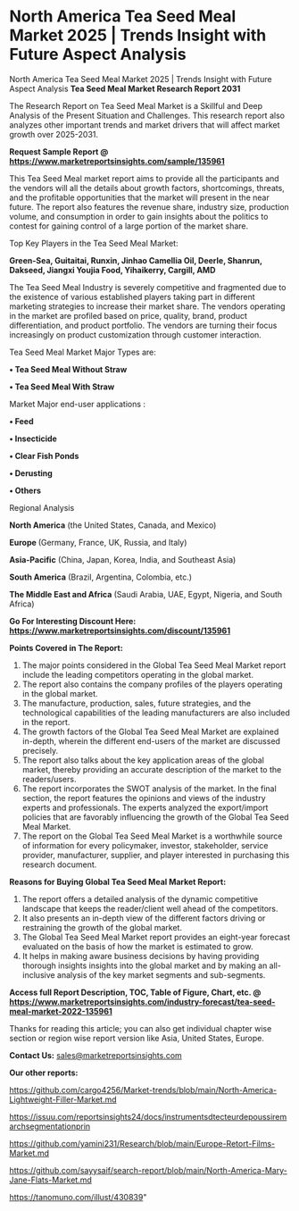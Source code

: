# North America Tea Seed Meal Market 2025 | Trends Insight with Future Aspect Analysis
North America Tea Seed Meal Market 2025 | Trends Insight with Future Aspect Analysis
<strong>Tea Seed Meal Market Research Report 2031</strong>

The Research Report on Tea Seed Meal Market is a Skillful and Deep Analysis of the Present Situation and Challenges. This research report also analyzes other important trends and market drivers that will affect market growth over 2025-2031.

<strong>Request Sample Report @ <a href=https://www.marketreportsinsights.com/sample/135961>https://www.marketreportsinsights.com/sample/135961</a></strong>

This Tea Seed Meal market report aims to provide all the participants and the vendors will all the details about growth factors, shortcomings, threats, and the profitable opportunities that the market will present in the near future. The report also features the revenue share, industry size, production volume, and consumption in order to gain insights about the politics to contest for gaining control of a large portion of the market share.

Top Key Players in the Tea Seed Meal Market:

<strong>Green-Sea, Guitaitai, Runxin, Jinhao Camellia Oil, Deerle, Shanrun, Dakseed, Jiangxi Youjia Food, Yihaikerry, Cargill, AMD</strong>

The Tea Seed Meal Industry is severely competitive and fragmented due to the existence of various established players taking part in different marketing strategies to increase their market share. The vendors operating in the market are profiled based on price, quality, brand, product differentiation, and product portfolio. The vendors are turning their focus increasingly on product customization through customer interaction.

Tea Seed Meal Market Major Types are:

<strong>• Tea Seed Meal Without Straw

• Tea Seed Meal With Straw</strong>

Market Major end-user applications :

<strong>• Feed

• Insecticide

• Clear Fish Ponds

• Derusting

• Others</strong>

Regional Analysis

</u><strong><b>North America</b></strong> (the United States, Canada, and Mexico)

<strong><b>Europe </b></strong>(Germany, France, UK, Russia, and Italy)

<strong><b>Asia-Pacific</b></strong> (China, Japan, Korea, India, and Southeast Asia)

<strong><b>South America</b></strong> (Brazil, Argentina, Colombia, etc.)

<strong><b>The Middle East and Africa</b></strong> (Saudi Arabia, UAE, Egypt, Nigeria, and South Africa)

<strong>Go For Interesting Discount Here: <a href=https://www.marketreportsinsights.com/discount/135961>https://www.marketreportsinsights.com/discount/135961</a></strong>

<strong>Points Covered in The Report:</strong>
<ol>
  <li>The major points considered in the Global Tea Seed Meal Market report include the leading competitors operating in the global market.</li>
  <li>The report also contains the company profiles of the players operating in the global market.</li>
  <li>The manufacture, production, sales, future strategies, and the technological capabilities of the leading manufacturers are also included in the report.</li>
  <li>The growth factors of the Global Tea Seed Meal Market are explained in-depth, wherein the different end-users of the market are discussed precisely.</li>
  <li>The report also talks about the key application areas of the global market, thereby providing an accurate description of the market to the readers/users.</li>
  <li>The report incorporates the SWOT analysis of the market. In the final section, the report features the opinions and views of the industry experts and professionals. The experts analyzed the export/import policies that are favorably influencing the growth of the Global Tea Seed Meal Market.</li>
  <li>The report on the Global Tea Seed Meal Market is a worthwhile source of information for every policymaker, investor, stakeholder, service provider, manufacturer, supplier, and player interested in purchasing this research document.</li>
</ol>
<strong>Reasons for Buying Global Tea Seed Meal Market Report:</strong>

<ol>
  <li>The report offers a detailed analysis of the dynamic competitive landscape that keeps the reader/client well ahead of the competitors.</li>
  <li>It also presents an in-depth view of the different factors driving or restraining the growth of the global market.</li>
  <li>The Global Tea Seed Meal Market report provides an eight-year forecast evaluated on the basis of how the market is estimated to grow.</li>
  <li>It helps in making aware business decisions by having providing thorough insights insights into the global market and by making an all-inclusive analysis of the key market segments and sub-segments.</li>
</ol>
<strong>Access full Report Description, TOC, Table of Figure, Chart, etc. @ <a href=https://www.marketreportsinsights.com/industry-forecast/tea-seed-meal-market-2022-135961>https://www.marketreportsinsights.com/industry-forecast/tea-seed-meal-market-2022-135961</a></strong>


Thanks for reading this article; you can also get individual chapter wise section or region wise report version like Asia, United States, Europe.

<strong>Contact Us:</strong>
sales@marketreportsinsights.com

<strong>Our other reports:</strong>

<a href=https://github.com/cargo4256/Market-trends/blob/main/North-America-Lightweight-Filler-Market.md>https://github.com/cargo4256/Market-trends/blob/main/North-America-Lightweight-Filler-Market.md</a>

<a href=https://issuu.com/reportsinsights24/docs/instrumentsdtecteurdepoussiremarchsegmentationprin>https://issuu.com/reportsinsights24/docs/instrumentsdtecteurdepoussiremarchsegmentationprin</a>

<a href=https://github.com/yamini231/Research/blob/main/Europe-Retort-Films-Market.md>https://github.com/yamini231/Research/blob/main/Europe-Retort-Films-Market.md</a>

<a href=https://github.com/sayysaif/search-report/blob/main/North-America-Mary-Jane-Flats-Market.md>https://github.com/sayysaif/search-report/blob/main/North-America-Mary-Jane-Flats-Market.md</a>

<a href=https://tanomuno.com/illust/430839>https://tanomuno.com/illust/430839</a>"
